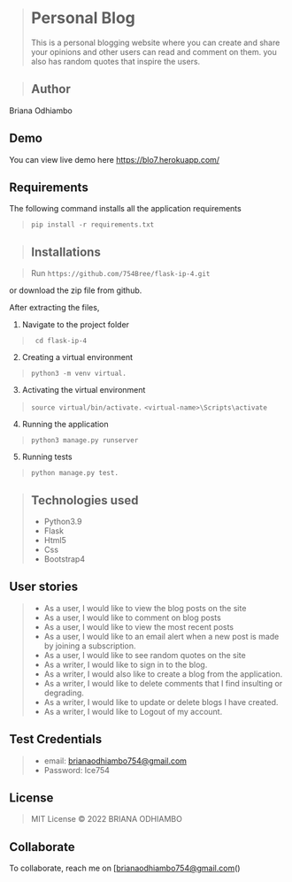 > # Personal Blog
> This is a personal blogging website where you can create and share your opinions and other users can read and comment on them. you also has random quotes that inspire the users. 

> ## Author
Briana Odhiambo

## Demo
You can view live demo here https://blo7.herokuapp.com/


## Requirements

The following command installs all the application requirements
>``pip install -r requirements.txt``


> ## Installations

> Run 
> ``https://github.com/754Bree/flask-ip-4.git``

or download the zip file from github.

After extracting the files, 

1. Navigate to the project folder
>`` cd flask-ip-4`` 

2. Creating a virtual environment
>``python3 -m venv virtual.``

3. Activating the virtual environment
>``source virtual/bin/activate.``
>``<virtual-name>\Scripts\activate``
 
4. Running the application
>``python3 manage.py runserver``

5. Running tests

 > ``python manage.py test.``


> ## Technologies used
> * Python3.9
> * Flask
> * Html5
> * Css
> * Bootstrap4


## User stories
> * As a user, I would like to view the blog posts on the site
> * As a user, I would like to comment on blog posts
> * As a user, I would like to view the most recent posts
> * As a user, I would like to an email alert when a new post is made by joining a subscription.
> * As a user, I would like to see random quotes on the site
> * As a writer, I would like to sign in to the blog.
> * As a writer, I would also like to create a blog from the application.
> * As a writer, I would like to delete comments that I find insulting or degrading.
> * As a writer, I would like to update or delete blogs I have created.
> * As a writer, I would like to Logout of my account.

## Test Credentials
> * email: brianaodhiambo754@gmail.com
> * Password: Ice754

## License
> MIT License &copy; 2022 BRIANA ODHIAMBO

## Collaborate
To collaborate, reach me on [brianaodhiambo754@gmail.com()
